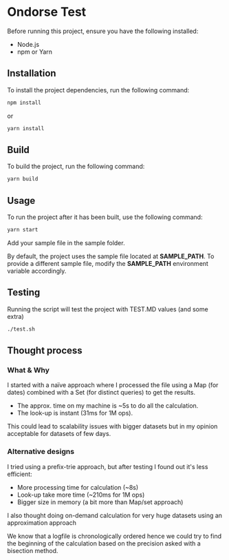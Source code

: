 # Ondorse Test

Before running this project, ensure you have the following installed:

- Node.js 
- npm or Yarn

## Installation
To install the project dependencies, run the following command:

```sh
npm install
``` 
or
```sh
yarn install
``` 

## Build
To build the project, run the following command:

```sh
yarn build
```

## Usage
To run the project after it has been built, use the following command:

```sh
yarn start
```

Add your sample file in the sample folder.

By default, the project uses the sample file located at **SAMPLE_PATH**. To provide a different sample file, modify the **SAMPLE_PATH** environment variable accordingly.

## Testing

Running the script will test the project with TEST.MD values (and some extra)
```sh
./test.sh
```

## Thought process

### What & Why
I started with a naïve approach where I processed the file using a Map (for dates) combined with a Set (for distinct queries) to get the results. 
- The approx. time on my machine is ~5s to do all the calculation. 
- The look-up is instant (31ms for 1M ops).

This could lead to scalability issues with bigger datasets but in my opinion acceptable for datasets of few days. 

### Alternative designs

I tried using a prefix-trie approach, but after testing I found out it's less efficient:
- More processing time for calculation (~8s)
- Look-up take more time (~210ms for 1M ops)
- Bigger size in memory (a bit more than Map/set approach)

I also thought doing on-demand calculation for very huge datasets using an approximation approach 

We know that a logfile is chronologically ordered hence we could try to find the beginning of the calculation based on the precision asked with a bisection method.


